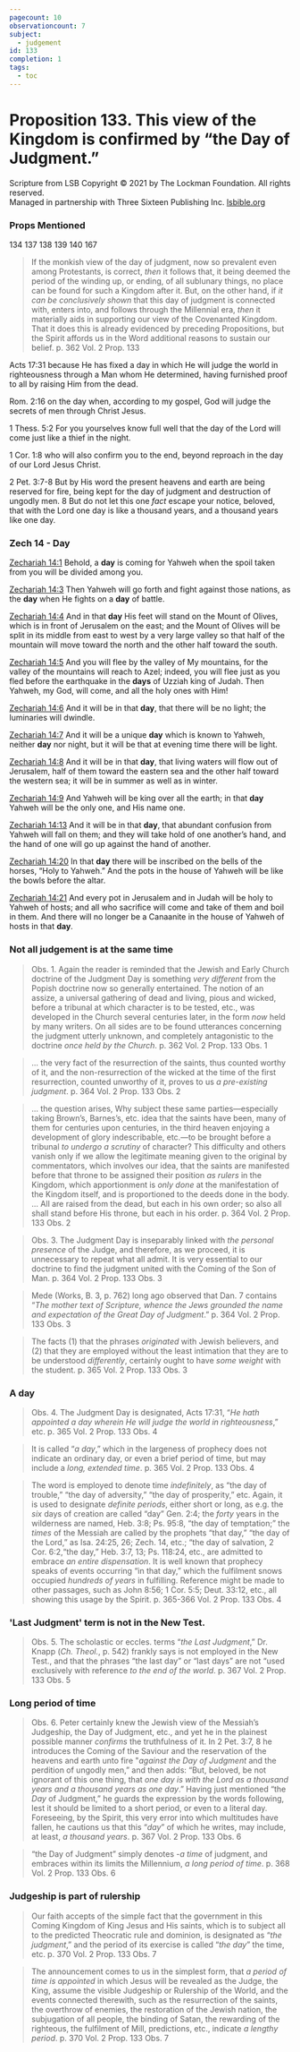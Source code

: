 ```yaml
---
pagecount: 10
observationcount: 7
subject:
  - judgement
id: 133
completion: 1
tags:
  - toc
---
```

# Proposition 133. This view of the Kingdom is confirmed by “the Day of Judgment.”

Scripture from LSB
Copyright © 2021 by The Lockman Foundation. All rights reserved.  
Managed in partnership with Three Sixteen Publishing Inc. [lsbible.org](https://www.lsbible.org/)
### Props Mentioned
134 137 138 139 140 167

>If the monkish view of the day of judgment, now so prevalent even among Protestants, is correct, *then* it follows that, it being deemed the period of the winding up, or ending, of all sublunary things, no place can be found for such a Kingdom after it. But, on the other hand, if *it can be conclusively shown* that this day of judgment is connected with, enters into, and follows through the Millennial era, *then* it materially aids in supporting our view of the Covenanted Kingdom. That it does this is already evidenced by preceding Propositions, but the Spirit affords us in the Word additional reasons to sustain our belief.
>p. 362 Vol. 2 Prop. 133

Acts 17:31
because He has fixed a day in which He will judge the world in righteousness through a Man whom He determined, having furnished proof to all by raising Him from the dead.

Rom. 2:16
on the day when, according to my gospel, God will judge the secrets of men through Christ Jesus.

1 Thess. 5:2
For you yourselves know full well that the day of the Lord will come just like a thief in the night.

1 Cor. 1:8
who will also confirm you to the end, beyond reproach in the day of our Lord Jesus Christ.

2 Pet. 3:7-8
But by His word the present heavens and earth are being reserved for fire, being kept for the day of judgment and destruction of ungodly men. 8 But do not let this one _fact_ escape your notice, beloved, that with the Lord one day is like a thousand years, and a thousand years like one day.
### Zech 14 - Day

[Zechariah 14:1](https://read.lsbible.org/?q=Zechariah+14&h=38-014-001)
Behold, a **day** is coming for Yahweh when the spoil taken from you will be divided among you.

[Zechariah 14:3](https://read.lsbible.org/?q=Zechariah+14&h=38-014-003)
Then Yahweh will go forth and fight against those nations, as the **day** when He fights on a **day** of battle.

[Zechariah 14:4](https://read.lsbible.org/?q=Zechariah+14&h=38-014-004)
And in that **day** His feet will stand on the Mount of Olives, which is in front of Jerusalem on the east; and the Mount of Olives will be split in its middle from east to west by a very large valley so that half of the mountain will move toward the north and the other half toward the south.

[Zechariah 14:5](https://read.lsbible.org/?q=Zechariah+14&h=38-014-005)
And you will flee by the valley of My mountains, for the valley of the mountains will reach to Azel; indeed, you will flee just as you fled before the earthquake in the **days** of Uzziah king of Judah. Then Yahweh, my God, will come, and all the holy ones with Him!

[Zechariah 14:6](https://read.lsbible.org/?q=Zechariah+14&h=38-014-006)
And it will be in that **day**, that there will be no light; the luminaries will dwindle.

[Zechariah 14:7](https://read.lsbible.org/?q=Zechariah+14&h=38-014-007)
And it will be a unique **day** which is known to Yahweh, neither **day** nor night, but it will be that at evening time there will be light.

[Zechariah 14:8](https://read.lsbible.org/?q=Zechariah+14&h=38-014-008)
And it will be in that **day**, that living waters will flow out of Jerusalem, half of them toward the eastern sea and the other half toward the western sea; it will be in summer as well as in winter.

[Zechariah 14:9](https://read.lsbible.org/?q=Zechariah+14&h=38-014-009)
And Yahweh will be king over all the earth; in that **day** Yahweh will be the only one, and His name one.

[Zechariah 14:13](https://read.lsbible.org/?q=Zechariah+14&h=38-014-013)
And it will be in that **day**, that abundant confusion from Yahweh will fall on them; and they will take hold of one another’s hand, and the hand of one will go up against the hand of another.

[Zechariah 14:20](https://read.lsbible.org/?q=Zechariah+14&h=38-014-020)
In that **day** there will be inscribed on the bells of the horses, “Holy to Yahweh.” And the pots in the house of Yahweh will be like the bowls before the altar.

[Zechariah 14:21](https://read.lsbible.org/?q=Zechariah+14&h=38-014-021)
And every pot in Jerusalem and in Judah will be holy to Yahweh of hosts; and all who sacrifice will come and take of them and boil in them. And there will no longer be a Canaanite in the house of Yahweh of hosts in that **day**.
### Not all judgement is at the same time
>Obs. 1. Again the reader is reminded that the Jewish and Early Church doctrine of the Judgment Day is something *very different* from the Popish doctrine now so generally entertained. The notion of an assize, a universal gathering of dead and living, pious and wicked, before a tribunal at which character is to be tested, etc., was developed in the Church several centuries later, in the form *now* held by many writers. On all sides are to be found utterances concerning the judgment utterly unknown, and completely antagonistic to the doctrine *once held by the Church*.
>p. 362 Vol. 2 Prop. 133 Obs. 1

>... the very fact of the resurrection of the saints, thus counted worthy of it, and the non-resurrection of the wicked at the time of the first resurrection, counted unworthy of it, proves to us *a pre-existing judgment*.
>p. 364 Vol. 2 Prop. 133 Obs. 2

>... the question arises, Why subject these same parties—especially taking Brown’s, Barnes’s, etc. idea that the saints have been, many of them for centuries upon centuries, in the third heaven enjoying a development of glory indescribable, etc.—to be brought before a tribunal *to undergo a scrutiny* of character? This difficulty and others vanish only if we allow the legitimate meaning given to the original by commentators, which involves our idea, that the saints are manifested before that throne to be assigned their position *as rulers* in the Kingdom, which apportionment is *only done* at the manifestation of the Kingdom itself, and is proportioned to the deeds done in the body.
>...
>All are raised from the dead, but each in his own order; so also all shall stand before His throne, but each in his order.
>p. 364 Vol. 2 Prop. 133 Obs. 2

>Obs. 3. The Judgment Day is inseparably linked with *the personal presence* of the Judge, and therefore, as we proceed, it is unnecessary to repeat what all admit. It is very essential to our doctrine to find the judgment united with the Coming of the Son of Man. 
>p. 364 Vol. 2 Prop. 133 Obs. 3

>Mede (Works, B. 3, p. 762) long ago observed that Dan. 7 contains “*The mother text of Scripture, whence the Jews grounded the name and expectation of the Great Day of Judgment*.”
>p. 364 Vol. 2 Prop. 133 Obs. 3

>The facts (1) that the phrases *originated* with Jewish believers, and (2) that they are employed without the least intimation that they are to be understood *differently*, certainly ought to have *some weight* with the student.
>p. 365 Vol. 2 Prop. 133 Obs. 3
### A day
>Obs. 4. The Judgment Day is designated, Acts 17:31, “*He hath appointed a day wherein He will judge the world in righteousness*,” etc.
>p. 365 Vol. 2 Prop. 133 Obs. 4

>It is called “*a day*,” which in the largeness of prophecy does not indicate an ordinary day, or even a brief period of time, but may include a *long, extended time*.
>p. 365 Vol. 2 Prop. 133 Obs. 4

>The word is employed to denote time *indefinitely*, as “the day of trouble,” “the day of adversity,” “the day of prosperity,” etc. Again, it is used to designate *definite periods*, either short or long, as e.g. the *six* days of creation are called “day” Gen. 2:4; the *forty* years in the wilderness are named, Heb. 3:8; Ps. 95:8, “the day of temptation;” the *times* of the Messiah are called by the prophets “that day,” “the day of the Lord,” as Isa. 24:25, 26; Zech. 14, etc.; “the day of salvation, 2 Cor. 6:2,“the day,” Heb. 3:7, 13; Ps. 118:24, etc., are admitted to embrace *an entire dispensation*. It is well known that prophecy speaks of events occurring “in that day,” which the fulfilment snows occupied *hundreds of years* in fulfilling. Reference might be made to other passages, such as John 8:56; 1 Cor. 5:5; Deut. 33:12, etc., all showing this usage by the Spirit.
>p. 365-366 Vol. 2 Prop. 133 Obs. 4
### 'Last Judgment' term is not in the New Test.
>Obs. 5. The scholastic or eccles. terms “*the Last Judgment*,” Dr. Knapp (*Ch. Theol.*, p. 542) frankly says is not employed in the New Test., and that the phrases “the last day” or “last days” are not “used exclusively with reference *to the end of the world*.
>p. 367 Vol. 2 Prop. 133 Obs. 5
### Long period of time
>Obs. 6. Peter certainly knew the Jewish view of the Messiah’s Judgeship, the Day of Judgment, etc., and yet he in the plainest possible manner *confirms* the truthfulness of it. In 2 Pet. 3:7, 8 he introduces the Coming of the Saviour and the reservation of the heavens and earth unto fire "*against the Day of Judgment* and the perdition of ungodly men,” and then adds: “But, beloved, be not ignorant of this one thing, that *one day is with the Lord as a thousand years and a thousand years as one day*.” Having just mentioned “the *Day* of Judgment,” he guards the expression by the words following, lest it should be limited to a short period, or even to a literal day. Foreseeing, by the Spirit, this very error into which multitudes have fallen, he cautions us that this “*day*” of which he writes, may include, at least, *a thousand years*.
>p. 367 Vol. 2 Prop. 133 Obs. 6

>“the Day of Judgment” simply denotes -*a time* of judgment, and embraces within its limits the Millennium, *a long period of time*.
>p. 368 Vol. 2 Prop. 133 Obs. 6
### Judgeship is part of rulership
>Our faith accepts of the simple fact that the government in this Coming Kingdom of King Jesus and His saints, which is to subject all to the predicted Theocratic rule and dominion, is designated as “*the judgment*,” and the period of its exercise is called “*the day*” the time, etc.
>p. 370 Vol. 2 Prop. 133 Obs. 7

>The announcement comes to us in the simplest form, that *a period of time is appointed* in which Jesus will be revealed as the Judge, the King, assume the visible Judgeship or Rulership of the World, and the events connected therewith, such as the resurrection of the saints, the overthrow of enemies, the restoration of the Jewish nation, the subjugation of all people, the binding of Satan, the rewarding of the righteous, the fulfilment of Mill, predictions, etc., indicate *a lengthy period*.
>p. 370 Vol. 2 Prop. 133 Obs. 7

